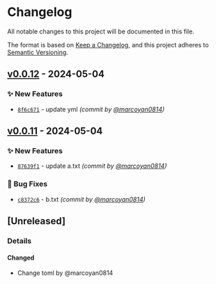 # Changelog

All notable changes to this project will be documented in this file.

The format is based on [Keep a Changelog](https://keepachangelog.com/en/1.0.0/),
and this project adheres to [Semantic Versioning](https://semver.org/spec/v2.0.0.html).

## [v0.0.12] - 2024-05-04
### :sparkles: New Features
- [`8f6c671`](https://github.com/marcoyan0814/github-action-auto-release-test/commit/8f6c671f6514e71b5aef8aa012be7403558df2ac) - update yml *(commit by [@marcoyan0814](https://github.com/marcoyan0814))*


## [v0.0.11] - 2024-05-04
### :sparkles: New Features
- [`87639f1`](https://github.com/marcoyan0814/github-action-auto-release-test/commit/87639f1546ceb14978a5745741704569eef1ac1e) - update a.txt *(commit by [@marcoyan0814](https://github.com/marcoyan0814))*

### :bug: Bug Fixes
- [`c8372c6`](https://github.com/marcoyan0814/github-action-auto-release-test/commit/c8372c68daa05e2efec6290cbae51f6300dd06a2) - b.txt *(commit by [@marcoyan0814](https://github.com/marcoyan0814))*


## [Unreleased]
### Details
#### Changed
- Change toml by @marcoyan0814

[v0.0.11]: https://github.com/marcoyan0814/github-action-auto-release-test/compare/v0.0.10...v0.0.11
[v0.0.12]: https://github.com/marcoyan0814/github-action-auto-release-test/compare/v0.0.11...v0.0.12
